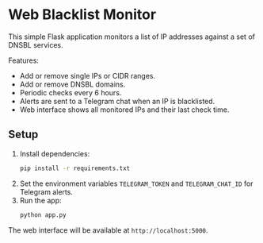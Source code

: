 # Web Blacklist Monitor

This simple Flask application monitors a list of IP addresses against a set of DNSBL services.

Features:
- Add or remove single IPs or CIDR ranges.
- Add or remove DNSBL domains.
- Periodic checks every 6 hours.
- Alerts are sent to a Telegram chat when an IP is blacklisted.
- Web interface shows all monitored IPs and their last check time.

## Setup

1. Install dependencies:
   ```bash
   pip install -r requirements.txt
   ```
2. Set the environment variables `TELEGRAM_TOKEN` and `TELEGRAM_CHAT_ID` for Telegram alerts.
3. Run the app:
   ```bash
   python app.py
   ```

The web interface will be available at `http://localhost:5000`.
